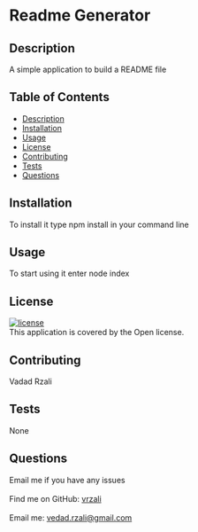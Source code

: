 
# Readme Generator
## Description
A simple application to build a README file
## Table of Contents
- [Description](#description)
- [Installation](#installation)
- [Usage](#usage)
- [License](#license)
- [Contributing](#contributing)
- [Tests](#tests)
- [Questions](#questions)
## Installation
To install it type npm install in your command line
## Usage
To start using it enter node index
## License
[![license](https://img.shields.io/badge/license-Open-blue)](https://shields.io)
<br />
This application is covered by the Open license. 
## Contributing
Vadad Rzali
## Tests
None
## Questions
Email me if you have any issues<br />
<br />
Find me on GitHub: [vrzali](https://github.com/vrzali)<br />
<br />
Email me: vedad.rzali@gmail.com<br /><br />
    